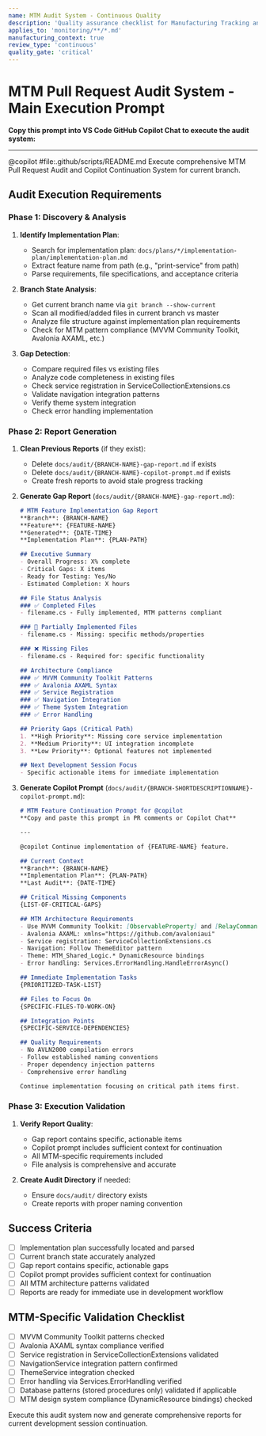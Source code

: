 ```yaml
---
name: MTM Audit System - Continuous Quality
description: 'Quality assurance checklist for Manufacturing Tracking and Monitoring (MTM) continuous quality monitoring and manufacturing system health validation'
applies_to: 'monitoring/**/*.md'
manufacturing_context: true
review_type: 'continuous'
quality_gate: 'critical'
---
```


# MTM Pull Request Audit System - Main Execution Prompt

**Copy this prompt into VS Code GitHub Copilot Chat to execute the audit system:**

---

@copilot #file:.github/scripts/README.md Execute comprehensive MTM Pull Request Audit and Copilot Continuation System for current branch.

## Audit Execution Requirements

### Phase 1: Discovery & Analysis

1. **Identify Implementation Plan**:
   - Search for implementation plan: `docs/plans/*/implementation-plan/implementation-plan.md`
   - Extract feature name from path (e.g., "print-service" from path)
   - Parse requirements, file specifications, and acceptance criteria

2. **Branch State Analysis**:
   - Get current branch name via `git branch --show-current`
   - Scan all modified/added files in current branch vs master
   - Analyze file structure against implementation plan requirements
   - Check for MTM pattern compliance (MVVM Community Toolkit, Avalonia AXAML, etc.)

3. **Gap Detection**:
   - Compare required files vs existing files
   - Analyze code completeness in existing files
   - Check service registration in ServiceCollectionExtensions.cs
   - Validate navigation integration patterns
   - Verify theme system integration
   - Check error handling implementation

### Phase 2: Report Generation

1. **Clean Previous Reports** (if they exist):
   - Delete `docs/audit/{BRANCH-NAME}-gap-report.md` if exists
   - Delete `docs/audit/{BRANCH-NAME}-copilot-prompt.md` if exists
   - Create fresh reports to avoid stale progress tracking

2. **Generate Gap Report** (`docs/audit/{BRANCH-NAME}-gap-report.md`):

   ```markdown
   # MTM Feature Implementation Gap Report
   **Branch**: {BRANCH-NAME}
   **Feature**: {FEATURE-NAME}
   **Generated**: {DATE-TIME}
   **Implementation Plan**: {PLAN-PATH}

   ## Executive Summary
   - Overall Progress: X% complete
   - Critical Gaps: X items
   - Ready for Testing: Yes/No
   - Estimated Completion: X hours

   ## File Status Analysis
   ### ✅ Completed Files
   - filename.cs - Fully implemented, MTM patterns compliant
   
   ### 🔄 Partially Implemented Files  
   - filename.cs - Missing: specific methods/properties
   
   ### ❌ Missing Files
   - filename.cs - Required for: specific functionality
   
   ## Architecture Compliance
   ### ✅ MVVM Community Toolkit Patterns
   ### ✅ Avalonia AXAML Syntax  
   ### ✅ Service Registration
   ### ✅ Navigation Integration
   ### ✅ Theme System Integration
   ### ✅ Error Handling
   
   ## Priority Gaps (Critical Path)
   1. **High Priority**: Missing core service implementation
   2. **Medium Priority**: UI integration incomplete
   3. **Low Priority**: Optional features not implemented
   
   ## Next Development Session Focus
   - Specific actionable items for immediate implementation
   ```

3. **Generate Copilot Prompt** (`docs/audit/{BRANCH-SHORTDESCRIPTIONNAME}-copilot-prompt.md`):

   ```markdown
   # MTM Feature Continuation Prompt for @copilot
   **Copy and paste this prompt in PR comments or Copilot Chat**
   
   ---
   
   @copilot Continue implementation of {FEATURE-NAME} feature. 
   
   ## Current Context
   **Branch**: {BRANCH-NAME}
   **Implementation Plan**: {PLAN-PATH}
   **Last Audit**: {DATE-TIME}
   
   ## Critical Missing Components
   {LIST-OF-CRITICAL-GAPS}
   
   ## MTM Architecture Requirements
   - Use MVVM Community Toolkit: [ObservableProperty] and [RelayCommand]
   - Avalonia AXAML: xmlns="https://github.com/avaloniaui"
   - Service registration: ServiceCollectionExtensions.cs
   - Navigation: Follow ThemeEditor pattern
   - Theme: MTM_Shared_Logic.* DynamicResource bindings
   - Error handling: Services.ErrorHandling.HandleErrorAsync()
   
   ## Immediate Implementation Tasks
   {PRIORITIZED-TASK-LIST}
   
   ## Files to Focus On
   {SPECIFIC-FILES-TO-WORK-ON}
   
   ## Integration Points
   {SPECIFIC-SERVICE-DEPENDENCIES}
   
   ## Quality Requirements
   - No AVLN2000 compilation errors
   - Follow established naming conventions  
   - Proper dependency injection patterns
   - Comprehensive error handling
   
   Continue implementation focusing on critical path items first.
   ```

### Phase 3: Execution Validation

1. **Verify Report Quality**:
   - Gap report contains specific, actionable items
   - Copilot prompt includes sufficient context for continuation
   - All MTM-specific requirements included
   - File analysis is comprehensive and accurate

2. **Create Audit Directory** if needed:
   - Ensure `docs/audit/` directory exists
   - Create reports with proper naming convention

## Success Criteria

- [ ] Implementation plan successfully located and parsed
- [ ] Current branch state accurately analyzed
- [ ] Gap report contains specific, actionable gaps
- [ ] Copilot prompt provides sufficient context for continuation
- [ ] All MTM architecture patterns validated
- [ ] Reports are ready for immediate use in development workflow

## MTM-Specific Validation Checklist

- [ ] MVVM Community Toolkit patterns checked
- [ ] Avalonia AXAML syntax compliance verified  
- [ ] Service registration in ServiceCollectionExtensions validated
- [ ] NavigationService integration pattern confirmed
- [ ] ThemeService integration checked
- [ ] Error handling via Services.ErrorHandling verified
- [ ] Database patterns (stored procedures only) validated if applicable
- [ ] MTM design system compliance (DynamicResource bindings) checked

Execute this audit system now and generate comprehensive reports for current development session continuation.
